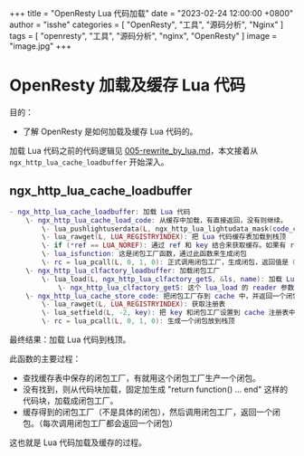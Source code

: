 +++
title = "OpenResty Lua 代码加载"
date = "2023-02-24 12:00:00 +0800"
author = "isshe"
categories = [ "OpenResty", "工具", "源码分析", "Nginx" ]
tags = [ "openresty", "工具", "源码分析", "nginx", "OpenResty" ]
image = "image.jpg"
+++


# OpenResty 加载及缓存 Lua 代码

目的：

- 了解 OpenResty 是如何加载及缓存 Lua 代码的。

加载 Lua 代码之前的代码逻辑见 [005-rewrite_by_lua.md](005-rewrite_by_lua.md#ngx_http_lua_rewrite_handler执行流程)，本文接着从 `ngx_http_lua_cache_loadbuffer` 开始深入。

## ngx_http_lua_cache_loadbuffer

```lua
- ngx_http_lua_cache_loadbuffer: 加载 Lua 代码
    \- ngx_http_lua_cache_load_code: 从缓存中加载，有直接返回，没有则继续。
        \- lua_pushlightuserdata(L, ngx_http_lua_lightudata_mask(code_cache_key))
        \- lua_rawget(L, LUA_REGISTRYINDEX): 把 Lua 代码缓存表加载到栈顶
        \- if (*ref == LUA_NOREF): 通过 ref 和 key 结合来获取缓存。如果有 ref，就用 ref，如果没有，就用 key。如果用 key 也没找到，就是没缓存，后续需要加载。
        \- lua_isfunction: 这是闭包工厂函数，通过此函数来生成闭包
        \- rc = lua_pcall(L, 0, 1, 0): 正式调用闭包工厂，生成闭包，返回值是 0 表示成功，否则就是失败了。
    \- ngx_http_lua_clfactory_loadbuffer: 加载闭包工厂
        \- lua_load(L, ngx_http_lua_clfactory_getS, &ls, name): 加载 Lua Chunk 成一个函数。这个函数其实是一个闭包 "return function() ... end"，其中 "return function" 和 "end" 是 ngx_http_lua_clfactory_getS 函数固定添加的
            \- ngx_http_lua_clfactory_getS: 这个 lua_load 的 reader 参数，用于读取 lua chunk。
    \- ngx_http_lua_cache_store_code: 把闭包工厂存到 cache 中，并返回一个闭包。
        \- lua_rawget(L, LUA_REGISTRYINDEX): 获取注册表
        \- lua_setfield(L, -2, key): 把 key 和闭包工厂设置到 cache 注册表中，或者是把 key、ref、闭包工厂设置到 cache 注册表中。
        \- rc = lua_pcall(L, 0, 1, 0): 生成一个闭包放到栈顶
```

最终结果：加载 Lua 代码到栈顶。

此函数的主要过程：

- 查找缓存表中保存的闭包工厂，有就用这个闭包工厂生产一个闭包。
- 没有找到，则从代码块加载，固定加生成 "return function() ... end" 这样的代码块，加载成闭包工厂。
- 缓存得到的闭包工厂（不是具体的闭包），然后调用闭包工厂，返回一个闭包。（每次调用闭包工厂都会返回一个闭包）

这也就是 Lua 代码加载及缓存的过程。
